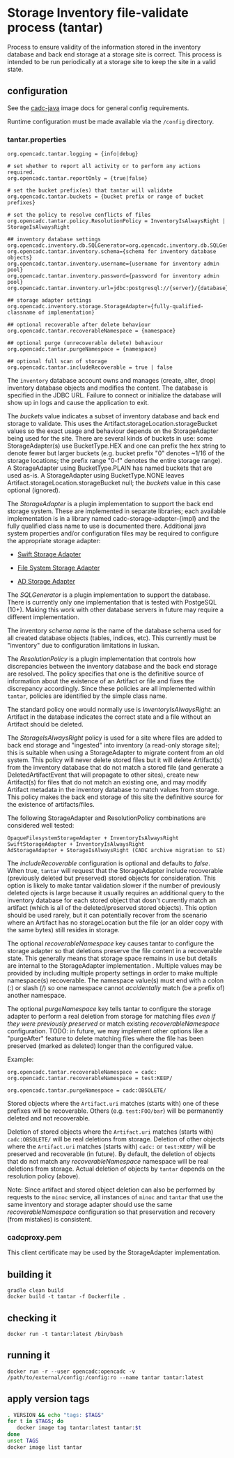 # Storage Inventory file-validate process (tantar)

Process to ensure validity of the information stored in the inventory database and back end storage at a storage site is
correct. This process is intended to be run periodically at a storage site to keep the site in a valid state.

## configuration
See the [cadc-java](https://github.com/opencadc/docker-base/tree/master/cadc-java) image docs for general config requirements.

Runtime configuration must be made available via the `/config` directory.

### tantar.properties
```
org.opencadc.tantar.logging = {info|debug}

# set whether to report all activity or to perform any actions required.
org.opencadc.tantar.reportOnly = {true|false}

# set the bucket prefix(es) that tantar will validate
org.opencadc.tantar.buckets = {bucket prefix or range of bucket prefixes}

# set the policy to resolve conflicts of files
org.opencadc.tantar.policy.ResolutionPolicy = InventoryIsAlwaysRight | StorageIsAlwaysRight

## inventory database settings
org.opencadc.inventory.db.SQLGenerator=org.opencadc.inventory.db.SQLGenerator
org.opencadc.tantar.inventory.schema={schema for inventory database objects}
org.opencadc.tantar.inventory.username={username for inventory admin pool}
org.opencadc.tantar.inventory.password={password for inventory admin pool}
org.opencadc.tantar.inventory.url=jdbc:postgresql://{server}/{database}

## storage adapter settings
org.opencadc.inventory.storage.StorageAdapter={fully-qualified-classname of implementation}

## optional recoverable after delete behaviour
org.opencadc.tantar.recoverableNamespace = {namespace}

## optional purge (unrecoverable delete) behaviour
org.opencadc.tantar.purgeNamespace = {namespace}

## optional full scan of storage 
org.opencadc.tantar.includeRecoverable = true | false
```
The `inventory` database account owns and manages (create, alter, drop) inventory database objects and modifies the content. 
The database is specified in the JDBC URL. Failure to connect or initialize the database will show up in logs and cause
the application to exit.

The _buckets_ value indicates a subset of inventory database and back end storage to validate. 
This uses the Artifact.storageLocation.storageBucket values so the exact usage and behaviour 
depends on the StorageAdapter being used for the site. There are several kinds of buckets in use: 
some StorageAdapter(s) use BucketType.HEX and one can prefix the hex string to denote fewer but 
larger buckets (e.g. bucket prefix "0" denotes ~1/16 of the storage locations; the prefix range "0-f" 
denotes the entire storage range). A StorageAdapter using BucketType.PLAIN has named buckets that
are used as-is. A StorageAdapter using BucketType.NONE leaves Artifact.storageLocation.storageBucket
null; the _buckets_ value in this case optional (ignored).

The _StorageAdapter_ is a plugin implementation to support the back end storage system. These are implemented in separate libraries; 
each available implementation is in a library named cadc-storage-adapter-{impl} and the fully qualified class name to use is documented 
there. Additional java system properties and/or configuration files may be required to configure the appropriate storage adapter:
- [Swift Storage Adapter](https://github.com/opencadc/storage-inventory/tree/master/cadc-storage-adapter-swift)

- [File System Storage Adapter](https://github.com/opencadc/storage-inventory/tree/master/cadc-storage-adapter-fs)

- [AD Storage Adapter](https://github.com/opencadc/storage-inventory/tree/master/cadc-storage-adapter-ad)


The _SQLGenerator_ is a plugin implementation to support the database. There is currently only one implementation that is tested with 
PostgeSQL (10+). Making this work with other database servers in future may require a different implementation.

The inventory _schema name_ is the name of the database schema used for all created database objects (tables, indices, etc). This 
currently must be "inventory" due to configuration limitations in luskan.

The _ResolutionPolicy_ is a plugin implementation that controls how discrepancies between the inventory database and the back end storage 
are resolved. The policy specifies that one is the definitive source of information about the existence of an Artifact or file and fixes 
the discrepancy accordingly. Since these policies are all implemented within `tantar`, policies are identified by the simple class name.

The standard policy one would normally use is _InventoryIsAlwaysRight_: an Artifact in the database indicates the correct state and a 
file without an Artifact should be deleted.

The _StorageIsAlwaysRight_ policy is used for a site where files are added to back end storage and "ingested" into inventory (a read-only 
storage site); this is suitable when using a StorageAdapter to migrate content from an old system. This policy will never delete stored files 
but it will delete Artifact(s) from the inventory database that do not match a stored file (and generate a DeletedArtifactEvent that will 
propagate to other sites), create new Artifact(s) for files that do not match an existing one, and may modify Artifact metadata in the 
inventory database to match values from storage. This policy makes the back end storage of this site the definitive source for the existence 
of artifacts/files.

The following StorageAdapter and ResolutionPolicy combinations are considered well tested:
```
OpaqueFilesystemStorageAdapter + InventoryIsAlwaysRight
SwiftStorageAdapter + InventoryIsAlwaysRight
AdStorageAdapter + StorageIsAlwaysRight (CADC archive migration to SI)
```

The _includeRecoverable_ configuration is optional and defaults to _false_. When true, `tantar` will 
request that the StorageAdapter include recoverable (previously deleted but preserved) stored objects for
consideration. This option is likely to make tantar validation slower if the number of previously deleted 
ojects is large because it usually requires an additional query to the inventory database for each stored 
object that dosn't currently match an artifact (which is all of the deleted/preserved stored objects). This 
option should be used rarely, but it can potentially recover from the scenario where an Artifact has no
storageLocation but the file (or an older copy with the same bytes) still resides in storage.

The optional _recoverableNamespace_ key causes tantar to configure the storage adapter so that deletions
preserve the file content in a recoverable state. This generally means that storage space remains in use
but details are internal to the StorageAdapter implementation . Multiple values may be provided by 
including multiple property settings in order to make multiple namespace(s) recoverable. The namespace
value(s) must end with a colon (:) or slash (/) so one namespace cannot _accidentally_ match (be a prefix of) 
another namespace.

The optional _purgeNamespace_ key tells tantar to configure the storage adapter to perform a real deletion from
storage for matching files _even if they were previously preserved_ or match existing _recoverableNamespace_ 
configuration. TODO: in future, we may implement other options like a "purgeAfter" feature to delete matching 
files where the file has been preserved (marked as deleted) longer than the configured value.

Example:
```
org.opencadc.tantar.recoverableNamespace = cadc:
org.opencadc.tantar.recoverableNamespace = test:KEEP/

org.opencadc.tantar.purgeNamespace = cadc:OBSOLETE/
```
Stored objects where the `Artifact.uri` matches (starts with) one of these prefixes will be recoverable. Others 
(e.g. `test:FOO/bar`) will be permanently deleted and not recoverable.

Deletion of stored objects where the `Artifact.uri` matches (starts with) `cadc:OBSOLETE/` will be 
real deletions from storage. Deletion of other objects where the `Artifact.uri` matches (starts with) `cadc:` 
or `test:KEEP/` will be preserved and recoverable (in future). By default, the deletion of objects that do not 
match any _recoverableNamespace_ namespace will be real deletions from storage. Actual deletion of objects by
`tantar` depends on the resolution policy (above). 

Note: Since artifact and stored object deletion can also be performed by requests to the `minoc` service,
all instances of `minoc` and `tantar` that use the same inventory and storage adapter should use the same
 _recoverableNamespace_ configuration so that preservation and recovery (from mistakes) is consistent.

### cadcproxy.pem
This client certificate may be used by the StorageAdapter implementation.

## building it
```
gradle clean build
docker build -t tantar -f Dockerfile .
```

## checking it
```
docker run -t tantar:latest /bin/bash
```

## running it
```
docker run -r --user opencadc:opencadc -v /path/to/external/config:/config:ro --name tantar tantar:latest
```

## apply version tags
```bash
. VERSION && echo "tags: $TAGS" 
for t in $TAGS; do
   docker image tag tantar:latest tantar:$t
done
unset TAGS
docker image list tantar
```
